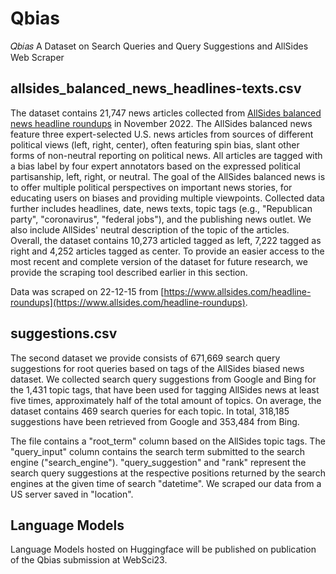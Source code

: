 # Qbias
𝑄𝑏𝑖𝑎𝑠 A Dataset on Search Queries and Query Suggestions and AllSides Web Scraper 

## allsides_balanced_news_headlines-texts.csv
The dataset contains 21,747 news articles collected from [AllSides balanced news headline roundups](https://www.allsides.com/headline-roundups) in November 2022. 
The AllSides balanced news feature three expert-selected U.S. news articles from sources of different political views (left, right, center), often featuring spin bias, slant other forms of non-neutral reporting on political news. 
All articles are tagged with a bias label by four expert annotators based on the expressed political partisanship, left, right, or neutral.
The goal of the AllSides balanced news is to offer multiple political perspectives on important news stories, for educating users on biases and providing multiple viewpoints. 
Collected data further includes headlines, date, news texts, topic tags (e.g., "Republican party", "coronavirus", "federal jobs"), and the publishing news outlet.
We also include AllSides' neutral description of the topic of the articles.  
Overall, the dataset contains 10,273 articled tagged as left, 7,222 tagged as right and 4,252 articles tagged as center.
To provide an easier access to the most recent and complete version of the dataset for future research, we provide the scraping tool described earlier in this section.

Data was scraped on 22-12-15 from [https://www.allsides.com/headline-roundups](https://www.allsides.com/headline-roundups).

## suggestions.csv 
The second dataset we provide consists of 671,669 search query suggestions for root queries based on tags of the AllSides biased news dataset. 
We collected search query suggestions from Google and Bing for the 1,431 topic tags, that have been used for tagging AllSides news at least five times, approximately half of the total amount of topics. 
On average, the dataset contains 469 search queries for each topic.
In total, 318,185 suggestions have been retrieved from Google and 353,484 from Bing.

The file contains a "root_term" column based on the AllSides topic tags. The "query_input" column contains the search term submitted to the search engine ("search_engine"). "query_suggestion"	and "rank" represent the search query suggestions at the respective positions returned by the search engines at the given time of search "datetime". We scraped our data from a US server saved in "location".


## Language Models
Language Models hosted on Huggingface will be published on publication of the Qbias submission at WebSci23.

